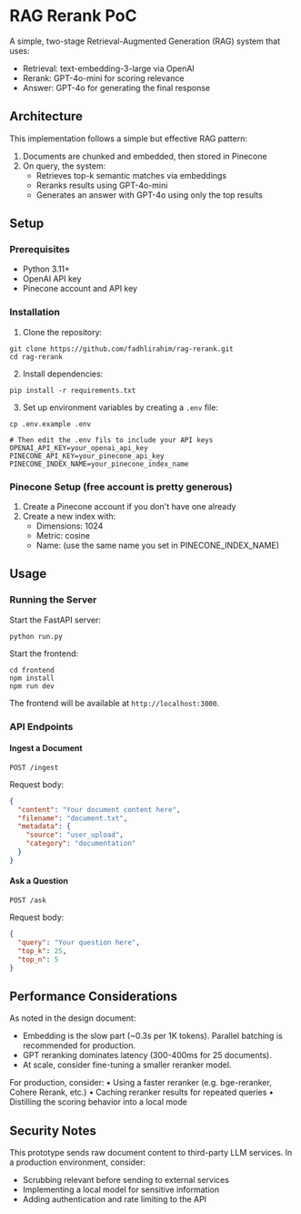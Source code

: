 # RAG Rerank PoC

A simple, two-stage Retrieval-Augmented Generation (RAG) system that uses:
- Retrieval: text-embedding-3-large via OpenAI
- Rerank: GPT-4o-mini for scoring relevance
- Answer: GPT-4o for generating the final response

## Architecture

This implementation follows a simple but effective RAG pattern:
1. Documents are chunked and embedded, then stored in Pinecone
2. On query, the system:
   - Retrieves top-k semantic matches via embeddings
   - Reranks results using GPT-4o-mini
   - Generates an answer with GPT-4o using only the top results

## Setup

### Prerequisites
- Python 3.11+
- OpenAI API key
- Pinecone account and API key

### Installation

1. Clone the repository:
```
git clone https://github.com/fadhlirahim/rag-rerank.git
cd rag-rerank
```

2. Install dependencies:
```
pip install -r requirements.txt
```

3. Set up environment variables by creating a `.env` file:

```
cp .env.example .env

# Then edit the .env fils to include your API keys
OPENAI_API_KEY=your_openai_api_key
PINECONE_API_KEY=your_pinecone_api_key
PINECONE_INDEX_NAME=your_pinecone_index_name
```

### Pinecone Setup (free account is pretty generous)
1. Create a Pinecone account if you don't have one already
2. Create a new index with:
   - Dimensions: 1024
   - Metric: cosine
   - Name: (use the same name you set in PINECONE_INDEX_NAME)

## Usage

### Running the Server

Start the FastAPI server:
```
python run.py
```

Start the frontend:
```
cd frontend
npm install
npm run dev
```

The frontend will be available at `http://localhost:3000`.

### API Endpoints

#### Ingest a Document
```
POST /ingest
```
Request body:
```json
{
  "content": "Your document content here",
  "filename": "document.txt",
  "metadata": {
    "source": "user_upload",
    "category": "documentation"
  }
}
```

#### Ask a Question
```
POST /ask
```
Request body:
```json
{
  "query": "Your question here",
  "top_k": 25,
  "top_n": 5
}
```

## Performance Considerations

As noted in the design document:
- Embedding is the slow part (~0.3s per 1K tokens). Parallel batching is recommended for production.
- GPT reranking dominates latency (300-400ms for 25 documents).
- At scale, consider fine-tuning a smaller reranker model.

For production, consider:
	•	Using a faster reranker (e.g. bge-reranker, Cohere Rerank, etc.)
	•	Caching reranker results for repeated queries
	•	Distilling the scoring behavior into a local mode

## Security Notes

This prototype sends raw document content to third-party LLM services. In a production environment, consider:
- Scrubbing relevant before sending to external services
- Implementing a local model for sensitive information
- Adding authentication and rate limiting to the API

